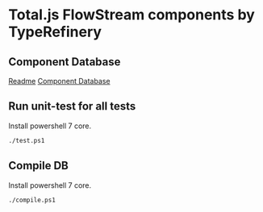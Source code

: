 # Total.js FlowStream components by TypeRefinery

## Component Database

[Readme](https://innovolve-ai.github.io/flowcomponents)
[Component Database](https://innovolve-ai.github.io/flowcomponents/db.json)

## Run unit-test for all tests

Install powershell 7 core.

```bash
./test.ps1
```

## Compile DB

Install powershell 7 core.

```bash
./compile.ps1
```

